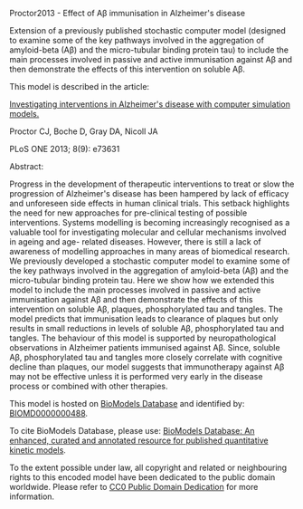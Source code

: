 

Proctor2013 - Effect of Aβ immunisation in Alzheimer's disease

Extension of a previously published stochastic computer model (designed to
examine some of the key pathways involved in the aggregation of amyloid-beta
(Aβ) and the micro-tubular binding protein tau) to include the main processes
involved in passive and active immunisation against Aβ and then demonstrate
the effects of this intervention on soluble Aβ.

This model is described in the article:

[Investigating interventions in Alzheimer's disease with computer simulation
models.](http://identifiers.org/pubmed/24098635)

Proctor CJ, Boche D, Gray DA, Nicoll JA

PLoS ONE 2013; 8(9): e73631

Abstract:

Progress in the development of therapeutic interventions to treat or slow the
progression of Alzheimer's disease has been hampered by lack of efficacy and
unforeseen side effects in human clinical trials. This setback highlights the
need for new approaches for pre-clinical testing of possible interventions.
Systems modelling is becoming increasingly recognised as a valuable tool for
investigating molecular and cellular mechanisms involved in ageing and age-
related diseases. However, there is still a lack of awareness of modelling
approaches in many areas of biomedical research. We previously developed a
stochastic computer model to examine some of the key pathways involved in the
aggregation of amyloid-beta (Aβ) and the micro-tubular binding protein tau.
Here we show how we extended this model to include the main processes involved
in passive and active immunisation against Aβ and then demonstrate the effects
of this intervention on soluble Aβ, plaques, phosphorylated tau and tangles.
The model predicts that immunisation leads to clearance of plaques but only
results in small reductions in levels of soluble Aβ, phosphorylated tau and
tangles. The behaviour of this model is supported by neuropathological
observations in Alzheimer patients immunised against Aβ. Since, soluble Aβ,
phosphorylated tau and tangles more closely correlate with cognitive decline
than plaques, our model suggests that immunotherapy against Aβ may not be
effective unless it is performed very early in the disease process or combined
with other therapies.

This model is hosted on [BioModels Database](http://www.ebi.ac.uk/biomodels/)
and identified by:
[BIOMD0000000488](http://identifiers.org/biomodels.db/BIOMD0000000488).

To cite BioModels Database, please use: [BioModels Database: An enhanced,
curated and annotated resource for published quantitative kinetic
models](http://identifiers.org/pubmed/20587024).

To the extent possible under law, all copyright and related or neighbouring
rights to this encoded model have been dedicated to the public domain
worldwide. Please refer to [CC0 Public Domain
Dedication](http://creativecommons.org/publicdomain/zero/1.0/) for more
information.

